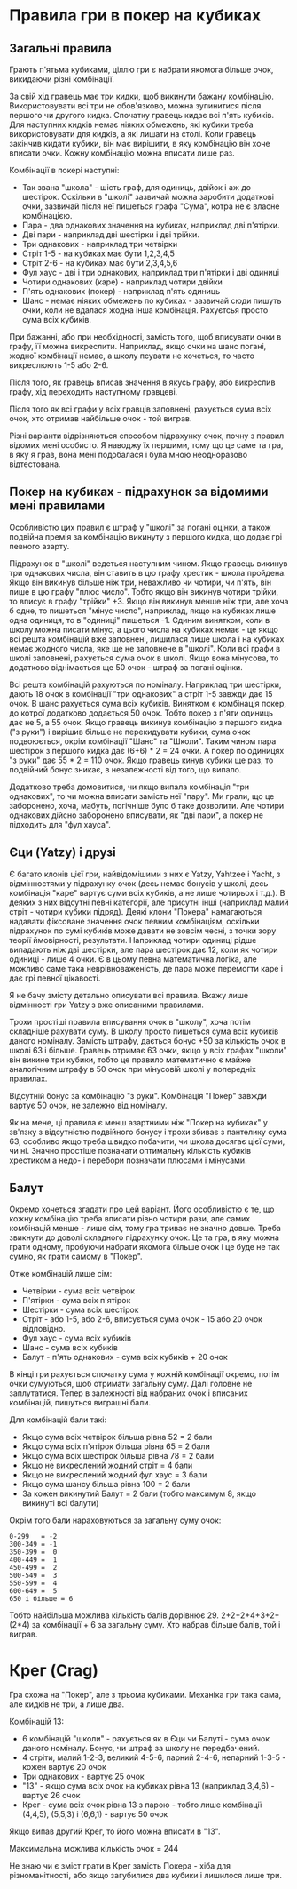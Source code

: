 # Правила гри в покер на кубиках

## Загальні правила

Грають п'ятьма кубиками, ціллю гри є набрати якомога більше очок, викидаючи різні комбінації.

За свій хід гравець має три кидки, щоб викинути бажану комбінацію.
Використовувати всі три не обов'язково, можна зупинитися після першого чи другого кидка.
Спочатку гравець кидає всі п'ять кубиків.
Для наступних кидків немає ніяких обмежень, які кубики треба використовувати для кидків, а які лишати на столі.
Коли гравець закінчив кидати кубики, він має вирішити, в яку комбінацію він хоче вписати очки.
Кожну комбінацію можна вписати лише раз.

Комбінації в покері наступні:
 - Так звана "школа" - шість граф, для одиниць, двійок і аж до шестірок.
Оскільки в "школі" зазвичай можна заробити додаткові очки, зазвичай після неї пишеться графа "Сума", котра не є власне комбінацією.
 - Пара - два однакових значення на кубиках, наприклад дві п'ятірки.
 - Дві пари - наприклад дві шестірки і дві трійки.
 - Три однакових - наприклад три четвірки
 - Стріт 1-5 - на кубиках має бути 1,2,3,4,5
 - Стріт 2-6 - на кубиках має бути 2,3,4,5,6
 - Фул хаус - дві і три однакових, наприклад три п'ятірки і дві одиниці
 - Чотири однакових (каре) - наприклад чотири двійки
 - П'ять однакових (покер) - наприклад п'ять одиниць
 - Шанс - немає ніяких обмежень по кубиках - зазвичай сюди пишуть очки, коли не вдалася жодна інша комбінація.
Рахуєтсья просто сума всіх кубиків.

При бажанні, або при необхідності, замість того, щоб вписувати очки в графу, її можна викреслити.
Наприклад, якщо очки на шанс погані, жодної комбінації немає, а школу псувати не хочеться, то часто викреслюють 1-5 або 2-6.

Після того, як гравець вписав значення в якусь графу, або викреслив графу, хід переходить наступному гравцеві.
 
Після того як всі графи у всіх гравців заповнені, рахується сума всіх очок, хто отримав найбільше очок - той виграв.

Різні варіанти відрізняються способом підрахунку очок, почну з правил відомих мені особисто.
Я наводжу їх першими, тому що це саме та гра, в яку я грав, вона мені подобалася і була мною неодноразово відтестована.

## Покер на кубиках - підрахунок за відомими мені правилами

Особливістю цих правил є штраф у "школі" за погані оцінки, а також подвійна премія за комбінацію викинуту з першого кидка, що додає грі певного азарту.

Підрахунок в "школі" ведеться наступним чином.
Якщо гравець викинув три однакових числа, він ставить в цю графу хрестик - школа пройдена.
Якщо він викинув більше ніж три, неважливо чи чотири, чи п'ять, він пише в цю графу "плюс число".
Тобто якщо він викинув чотири трійки, то вписує в графу "трійки" +3.
Якщо він викинув менше ніж три, але хоча б одне, то пишеться "мінус число", наприклад, якщо на кубиках лише одна одиниця, то в "одиниці" пишеться -1.
Єдиним винятком, коли в школу можна писати мінус, а цього числа на кубиках немає - це якщо всі решта комбінацій вже заповнені, лишилася лише школа і на кубиках немає жодного числа, яке ще не заповнене в "школі".
Коли всі графи в школі заповнені, рахується сума очок в школі.
Якщо вона мінусова, то додатково віднімається ще 50 очок - штраф за погані оцінки.

Всі решта комбінацій рахуються по номіналу.
Наприклад три шестірки, дають 18 очок в комбінації "три однакових" а стріт 1-5 завжди дає 15 очок.
В шанс рахується сума всіх кубиків.
Винятком є комбінація покер, до котрої додатково додається 50 очок.
Тобто покер з п'яти одиниць дає не 5, а 55 очок.
Якщо гравець викинув комбінацію з першого кидка ("з руки") і вирішив більше не перекидувати кубики, сума очок подвоюється, окрім комбінації "Шанс" та "Школи".
Таким чином пара шестірок з першого кидка дає (6+6) * 2 = 24 очки.
А покер по одиницях "з руки" дає 55 * 2 = 110 очок.
Якщо гравець кинув кубики ще раз, то подвійний бонус зникає, в незалежності від того, що випало.

Додатково треба домовитися, чи якщо випала комбінація "три однакових", то чи можна вписати замість неї "пару".
Ми грали, що це заборонено, хоча, мабуть, логічніше було б таке дозволити.
Але чотири однакових дійсно заборонено вписувати, як "дві пари", а покер не підходить для "фул хауса".

## Єци (Yatzy) і друзі

Є багато клонів цієї гри, найвідомішими з них є Yatzy, Yahtzee і Yacht, з відмінностями у підрахунку очок (десь немає бонусів у школі, десь комбінація "каре" вартує суми всіх кубиків, а не лише чотирьох і т.д.).
В деяких з них відсутні певні категорії, але присутні інші (наприклад малий стріт - чотири кубики підряд).
Деякі клони "Покера" намагаються надавати фіксоване значення очок певним комбінаціям, оскільки підрахунок по сумі кубиків може давати не зовсім чесні, з точки зору теорії ймовірності, результати.
Наприклад чотири одиниці рідше випадають ніж дві шестірки, але пара шестірок дає 12, коли як чотири одиниці - лише 4 очки.
Є в цьому певна математична логіка, але можливо саме така неврівноваженість, де пара може перемогти каре і дає грі певної цікавості.

Я не бачу змісту детально описувати всі правила.
Вкажу лише відмінності гри Yatzy з вже описаними правилами.

Трохи простіші правила вписування очок в "школу", хоча потім складніше рахувати суму.
В школу просто пишеться сума всіх кубиків даного номіналу.
Замість штрафу, дається бонус +50 за кількість очок в школі 63 і більше.
Гравець отримає 63 очки, якщо у всіх графах "школи" він викине три кубики, тобто це правило математично є майже аналогічним штрафу в 50 очок при мінусовій школі у попередніх правилах.

Відсутній бонус за комбінацію "з руки".
Комбінація "Покер" завжди вартує 50 очок, не залежно від номіналу.

Як на мене, ці правила є менш азартними ніж "Покер на кубиках" у зв'язку з відсутністю подвійного бонусу і трохи збиває з пантелику сума 63, особливо якщо треба швидко побачити, чи школа досягає цієї суми, чи ні.
Значно простіше позначати оптимальну кількість кубиків хрестиком а недо- і перебори позначати плюсами і мінусами.

## Балут

Окремо хочеться згадати про цей варіант.
Його особливістю є те, що кожну комбінацію треба вписати рівно чотири рази, але самих комбінацій менше - лише сім, тому гра триває не значно довше.
Треба звикнути до доволі складного підрахунку очок.
Це та гра, в яку можна грати одному, пробуючи набрати якомога більше очок і це буде не так сумно, як грати самому в "Покер".

Отже комбінацій лише сім:
 - Четвірки - сума всіх четвірок
 - П'ятірки - сума всіх п'ятірок
 - Шестірки - сума всіх шестірок
 - Стріт - або 1-5, або 2-6, вписується сума очок - 15 або 20 очок відповідно.
 - Фул хаус - сума всіх кубиків
 - Шанс - сума всіх кубиків
 - Балут - п'ять однакових - сума всіх кубиків + 20 очок
 
В кінці гри рахується спочатку сума у кожній комбінації окремо, потім очки сумуються, щоб отримати загальну суму.
Далі головне не заплутатися.
Тепер в залежності від набраних очок і вписаних комбінацій, пишуться виграшні бали.

Для комбінацій бали такі:
 - Якщо сума всіх четвірок більша рівна 52 = 2 бали
 - Якщо сума всіх п'ятірок більша рівна 65 = 2 бали
 - Якщо сума всіх шестірок більша рівна 78 = 2 бали
 - Якщо не викреслений жодний стріт = 4 бали
 - Якщо не викреслений жодний фул хаус = 3 бали
 - Якщо сума шансу більша рівна 100 = 2 бали
 - За кожен викинутий Балут = 2 бали (тобто максимум 8, якщо викинуті всі балути)
 
Окрім того бали нараховуються за загальну суму очок:

    0-299   = -2
    300-349 = -1
    350-399 =  0
    400-449 =  1
    450-499 =  2
    500-549 =  3
    550-599 =  4
    600-649 =  5
    650 і більше = 6

Тобто найбільша можлива кількість балів дорівнює 29.
2+2+2+4+3+2+(2*4) за комбінації + 6 за загальну суму.
Хто набрав більше балів, той і виграв.

# Крег (Crag)

Гра схожа на "Покер", але з трьома кубиками.
Механіка гри така сама, але кидків не три, а лише два.

Комбінацій 13:
 - 6 комбінацій "школи" - рахується як в Єци чи Балуті - сума очок даного номіналу.
Бонус, чи штраф за школу не передбачений.
 - 4 стріти, малий 1-2-3, великий 4-5-6, парний 2-4-6, непарний 1-3-5 - кожен вартує 20 очок
 - Три однакових - вартує 25 очок
 - "13" - якщо сума всіх очок на кубиках рівна 13 (наприклад 3,4,6) - вартує 26 очок
 - Крег - сума всіх очок рівна 13 з парою - тобто лише комбінації (4,4,5), (5,5,3) і (6,6,1) - вартує 50 очок
 
Якщо випав другий Крег, то його можна вписати в "13".

Максимальна можлива кількість очок = 244

Не знаю чи є зміст грати в Крег замість Покера - хіба для різноманітності, або якщо загубилися два кубики і лишилося лише три.
